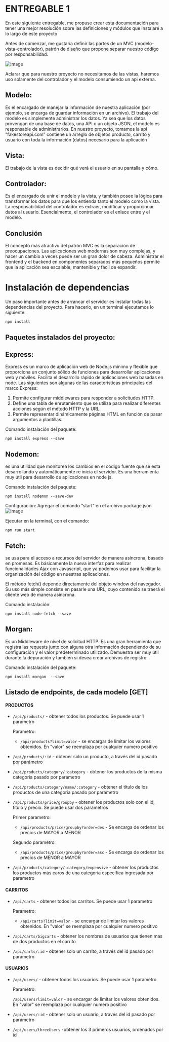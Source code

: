 # ENTREGABLE 1

En este siguiente entregable, me propuse crear esta documentación para tener una mejor resolución sobre las definiciones y módulos que instalaré a lo largo de este proyecto

Antes de comenzar, me gustaría definir las partes de un MVC (modelo-vista-controlador), patrón de diseño que propone separar nuestro código por responsabilidad.

![image](https://user-images.githubusercontent.com/57770761/183070068-8e285ea8-5fa8-41d3-a83d-f8c729c1f0f5.png)

 
Aclarar que para nuestro proyecto no necesitamos de las vistas, haremos uso solamente del controlador y el modelo consumiendo un api externa.

## Modelo: 
Es el encargado de manejar la información de nuestra aplicación (por ejemplo, se encarga de guardar información en un archivo).
El trabajo del modelo es simplemente administrar los datos. Ya sea que los datos provengan de una base de datos, una API o un objeto JSON, el modelo es responsable de administrarlos.
En nuestro proyecto, tomamos la api “fakestoreapi.com” contiene un arreglo de objetos producto, carrito y usuario con toda la información (datos) necesario para la aplicación

## Vista: 
El trabajo de la vista es decidir qué verá el usuario en su pantalla y cómo.

## Controlador: 
Es el encargado de unir el modelo y la vista, y también posee la lógica para transformar los datos para que los entienda tanto el modelo como la vista.
La responsabilidad del controlador es extraer, modificar y proporcionar datos al usuario. Esencialmente, el controlador es el enlace entre  y el modelo.

## Conclusión
El concepto más atractivo del patrón MVC es la separación de preocupaciones.
Las aplicaciones web modernas son muy complejas, y hacer un cambio a veces puede ser un gran dolor de cabeza.
Administrar el frontend y el backend en componentes separados más pequeños permite que la aplicación sea escalable, mantenible y fácil de expandir.


# Instalación de dependencias
Un paso importante antes de arrancar el servidor es instalar todas las dependencias del proyecto. Para hacerlo, en un terminal ejecutamos lo siguiente:
```shell
npm install
```

## Paquetes instalados del proyecto:


## Express:
Express es un marco de aplicación web de Node.js mínimo y flexible que proporciona un conjunto sólido de funciones para desarrollar aplicaciones web y móviles. Facilita el desarrollo rápido de aplicaciones web basadas en node. Las siguientes son algunas de las características principales del marco Express:
1)	Permite configurar middlewares para responder a solicitudes HTTP.
2)	Define una tabla de enrutamiento que se utiliza para realizar diferentes acciones según el método HTTP y la URL.
3)	Permite representar dinámicamente páginas HTML en función de pasar argumentos a plantillas.

Comando instalación del paquete:
```shell
npm install express --save
```

## Nodemon:
es una utilidad que monitorea los cambios en el código fuente que se esta desarrollando y automáticamente re inicia el servidor. Es una herramienta muy útil para desarrollo de aplicaciones en node js.

Comando instalación del paquete:
```shell
npm install nodemon --save-dev
```
Configuración:
Agregar el comando “start” en el archivo package.json
 ![image](https://user-images.githubusercontent.com/57770761/183072004-686bf194-622d-4511-9b95-fb245f595fa5.png)


Ejecutar en la terminal, con el comando:
```shell
npm run start
```

## Fetch:
se usa para el acceso a recursos del servidor de manera asíncrona, basado en promesas. Es básicamente la nueva interfaz para realizar funcionalidades Ajax con Javascript, que ya podemos usar para facilitar la organización del código en nuestras aplicaciones.

El método fetch() depende directamente del objeto window del navegador. Su uso más simple consiste en pasarle una URL, cuyo contenido se traerá el cliente web de manera asíncrona.


Comando instalación:
```shell
npm install node-fetch --save
```

## Morgan:
Es un Middleware de nivel de solicitud HTTP. Es una gran herramienta que registra las requests junto con alguna otra información dependiendo de su configuración y el valor predeterminado utilizado. Demuestra ser muy útil durante la depuración y también si desea crear archivos de registro.

Comando instalación del paquete:
```shell
npm install morgan  --save
```

##  Listado de endpoints, de cada modelo [GET]
#### PRODUCTOS
- `/api/products/` - obtener todos los productos. Se puede usar 1 parametro
   
  Parametro:
  
    - `/api/products?limit=valor` - se encargar de limitar los valores obtenidos. En "valor" se reemplaza por cualquier numero positivo
   
- `/api/products/:id` - obtener solo un producto, a través del id pasado por parámetro
- `/api/products/category/:category` - obtener los productos de la misma categoria pasado por parámetro
- `/api/products/category/name/:category` - obtener el título de los productos de una categoria pasado por parámetro
- `/api/products/price/groupby` - obtener los productos solo con el id, titulo y precio. Se puede usar dos parametros
  
  Primer parametro:
  
   - `/api/products/price/groupby?order=des` - Se encarga de ordenar los precios de MAYOR a MENOR
  
  Segundo parametro:
  
   - `/api/products/price/groupby?order=asc` - Se encarga de ordenar los precios de MENOR a MAYOR
   
  
- `/api/products/category/:category/expensive` - obtener los productos los productos más caros de una categoría específica ingresada por parametro


#### CARRITOS
- `/api/carts` - obtener todos los carritos. Se puede usar 1 parametro

  Parametro:
  
    - `/api/carts?limit=valor` - se encargar de limitar los valores obtenidos. En "valor" se reemplaza por cualquier numero positivo

- `/api/carts/bigcarts` - obtener los nombres de usuarios que tienen mas de dos productos en el carrito
- `/api/carts/:id` - obtener solo un carrito, a través del id pasado por parámetro

#### USUARIOS
- `/api/users/` - obtener todos los usuarios. Se puede usar 1 parametro
   
   Parametro:
   
   `/api/users?limit=valor` - se encargar de limitar los valores obtenidos. En "valor" se reemplaza por cualquier numero positivo

- `/api/users/:id` - obtener solo un usuario, a través del id pasado por parámetro
- `/api/users/threeUsers` -obtener los 3 primeros usuarios, ordenados por id
